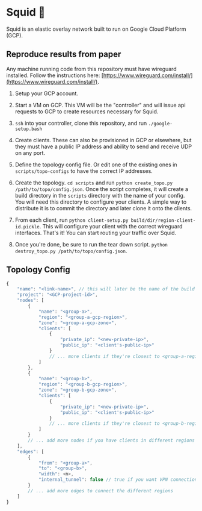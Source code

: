 # Squid 🦑

Squid is an elastic overlay network built to run on Google Cloud Platform (GCP). 

## Reproduce results from paper
Any machine running code from this repository must have wireguard installed. Follow the instructions here: [https://www.wireguard.com/install/](https://www.wireguard.com/install/).


1. Setup your GCP account.

2. Start a VM on GCP. This VM will be the "controller" and will issue api requests to GCP to create resources necessary for Squid.

3. `ssh` into your controller, clone this repository, and run `./google-setup.bash`

4. Create clients. These can also be provisioned in GCP or elsewhere, but they must have a public IP address and ability to send and receive UDP on any port.

5. Define the topology config file. Or edit one of the existing ones in `scripts/topo-configs` to have the correct IP addresses.

6. Create the topology. `cd scripts` and run `python create_topo.py /path/to/topo/config.json`. Once the script completes, it will create a build directory in the `scripts` directory with the name of your config. You will need this directory to configure your clients. A simple way to distribute it is to commit the directory and later clone it onto the clients.

7. From each client, run `python client-setup.py build/dir/region-client-id.pickle`. This will configure your client with the correct wireguard interfaces. That's it! You can start routing your traffic over Squid.

8. Once you're done, be sure to run the tear down script. `python destroy_topo.py /path/to/topo/config.json`.

## Topology Config
```javascript
{
    "name": "<link-name>", // this will later be the name of the build directory
    "project": "<GCP-project-id>",
    "nodes": [
        {
            "name": "<group-a>",
            "region": "<group-a-gcp-region>",
            "zone": "<group-a-gcp-zone>",
            "clients": [
                {
                    "private_ip": "<new-private-ip>",
                    "public_ip": "<client's-public-ip>"
                }
                // ... more clients if they're closest to <group-a-region>
            ]
        },
        {
            "name": "<group-b>",
            "region": "<group-b-gcp-region>",
            "zone": "<group-b-gcp-zone>",
            "clients": [
                {
                    "private_ip": "<new-private-ip>",
                    "public_ip": "<client's-public-ip>"
                }
                // ... more clients if they're closest to <group-b-region>
            ]
        }
        // ... add more nodes if you have clients in different regions
    ],
    "edges": [
        {
            "from": "<group-a>",
            "to": "<group-b>",
            "width": <n>,
            "internal_tunnel": false // true if you want VPN connections while transiting over GCP
        }
        // ... add more edges to connect the different regions
    ]
}
```